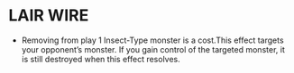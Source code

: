 
# LAIR WIRE

*   Removing from play 1 Insect-Type monster is a cost.This effect targets your opponent’s monster. If you gain control of the targeted monster, it is still destroyed when this effect resolves.

  